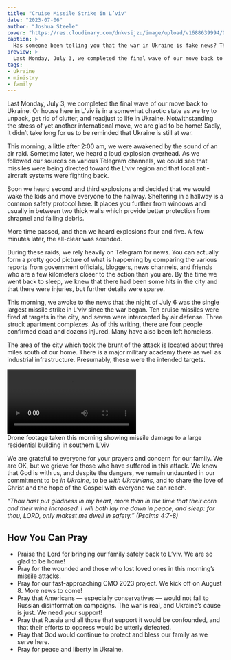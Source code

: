 ```yaml
---
title: "Cruise Missile Strike in L’viv"
date: "2023-07-06"
author: "Joshua Steele"
cover: "https://res.cloudinary.com/dnkvsijzu/image/upload/v1688639994/OFReport/2023-07-06-cruise-missile-strike-in-lviv/cruise-missle-attack-cover-1200-630_zrxusg.jpg"
caption: >
  Has someone been telling you that the war in Ukraine is fake news? The US didn’t do this. NATO didn’t do this. This is the naked aggression of Russia alone, and today it hit pretty close to home.
preview: >
  Last Monday, July 3, we completed the final wave of our move back to Ukraine. Or house here in L’viv is in a somewhat chaotic state as we try to unpack, get rid of clutter, and readjust to life in Ukraine. Notwithstanding the stress of yet another international move, we are glad to be home! Sadly, it didn’t take long for us to be reminded that Ukraine is still at war.
tags:
- ukraine
- ministry
- family
---
```


Last Monday, July 3, we completed the final wave of our move back to Ukraine. Or house here in L’viv is in a somewhat chaotic state as we try to unpack, get rid of clutter, and readjust to life in Ukraine. Notwithstanding the stress of yet another international move, we are glad to be home! Sadly, it didn’t take long for us to be reminded that Ukraine is still at war.

This morning, a little after 2:00 am, we were awakened by the sound of an air raid. Sometime later, we heard a loud explosion overhead. As we followed our sources on various Telegram channels, we could see that missiles were being directed toward the L’viv region and that local anti-aircraft systems were fighting back.

Soon we heard second and third explosions and decided that we would wake the kids and move everyone to the hallway. Sheltering in a hallway is a common safety protocol here. It places you further from windows and usually in between two thick walls which provide better protection from shrapnel and falling debris.

More time passed, and then we heard explosions four and five. A few minutes later, the all-clear was sounded.

During these raids, we rely heavily on Telegram for news. You can actually form a pretty good picture of what is happening by comparing the various reports from government officials, bloggers, news channels, and friends who are a few kilometers closer to the action than you are. By the time we went back to sleep, we knew that there had been some hits in the city and that there were injuries, but further details were sparse.

This morning, we awoke to the news that the night of July 6 was the single largest missile strike in L’viv since the war began. Ten cruise missiles were fired at targets in the city, and seven were intercepted by air defense. Three struck apartment complexes. As of this writing, there are four people confirmed dead and dozens injured. Many have also been left homeless.

<article-callout content="JULY 7 UPDATE: More bodies are still being discovered in the rubble. As of this morning at 7:00 am local time, the death toll has risen to 10." />

<article-image publicId="OFReport/2023-07-06-cruise-missile-strike-in-lviv/debris-top-view_rakkaz" width="768" caption="To my knowledge, this is the first time that an apartment complex inside the L’viv city limits has been hit." />

<article-image publicId="OFReport/2023-07-06-cruise-missile-strike-in-lviv/first-responders-carrying_kbohsy" width="768" caption="First responders carry away a casualty of Russian war crimes." />

The area of the city which took the brunt of the attack is located about three miles south of our home. There is a major military academy there as well as industrial infrastructure. Presumably, these were the intended targets.

<article-image publicId="OFReport/2023-07-06-cruise-missile-strike-in-lviv/dark-rescue_moutml" width="768" caption="Searching the rubble for survivors" />

<video controls>
  <source src="https://res.cloudinary.com/dnkvsijzu/video/upload/v1688640181/OFReport/2023-07-06-cruise-missile-strike-in-lviv/drone-video_krkufb.mp4" type="video/mp4">
Your browser does not support the video tag.
</video>
<figcaption class="mx-auto mt-2 font-serif font-semibold text-center">Drone footage taken this morning showing missile damage to a large residential building in southern L’viv</figcaption>

<article-spacer />

We are grateful to everyone for your prayers and concern for our family. We are OK, but we grieve for those who have suffered in this attack. We know that God is with us, and despite the dangers, we remain undaunted in our commitment to be *in Ukraine*, to be *with Ukrainians*, and to share the love of Christ and the hope of the Gospel with everyone we can reach.

*“Thou hast put gladness in my heart, more than in the time that their corn and their wine increased. I will both lay me down in peace, and sleep: for thou, LORD, only makest me dwell in safety.” (Psalms 4:7-8)*

## How You Can Pray

* Praise the Lord for bringing our family safely back to L’viv. We are so glad to be home!
* Pray for the wounded and those who lost loved ones in this morning’s missile attacks.
* Pray for our fast-approaching CMO 2023 project. We kick off on August 8. More news to come!
* Pray that Americans — especially conservatives — would not fall to Russian disinformation campaigns. The war is real, and Ukraine’s cause is just. We need your support!
* Pray that Russia and all those that support it would be confounded, and that their efforts to oppress would be utterly defeated.
* Pray that God would continue to protect and bless our family as we serve here.
* Pray for peace and liberty in Ukraine.
